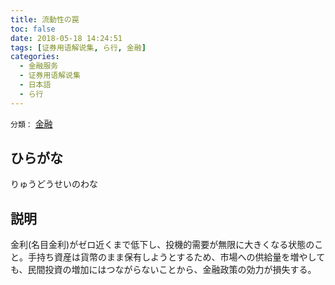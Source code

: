 ```yaml
---
title: 流動性の罠
toc: false
date: 2018-05-18 14:24:51
tags: [证券用语解说集, ら行, 金融]
categories:
  - 金融服务
  - 证券用语解说集
  - 日本語
  - ら行
---
```


`分類：` [金融](/tags/金融/)

## ひらがな

りゅうどうせいのわな

## 説明

金利(名目金利)がゼロ近くまで低下し、投機的需要が無限に大きくなる状態のこと。手持ち資産は貨幣のまま保有しようとするため、市場への供給量を増やしても、民間投資の増加にはつながらないことから、金融政策の効力が損失する。
